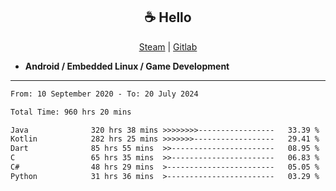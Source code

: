 <h2 align="center"> ☕ Hello </h2>

<p align="center">
  <a href="https://steamcommunity.com/id/Niforances/">Steam</a> |
  <a href="https://gitlab.com/niforances">Gitlab</a>
</p>

 - **Android / Embedded Linux / Game Development**

------

<!--START_SECTION:waka-->

```txt
From: 10 September 2020 - To: 20 July 2024

Total Time: 960 hrs 20 mins

Java              320 hrs 38 mins >>>>>>>>-----------------   33.39 %
Kotlin            282 hrs 25 mins >>>>>>>------------------   29.41 %
Dart              85 hrs 55 mins  >>-----------------------   08.95 %
C                 65 hrs 35 mins  >>-----------------------   06.83 %
C#                48 hrs 29 mins  >------------------------   05.05 %
Python            31 hrs 36 mins  >------------------------   03.29 %
```

<!--END_SECTION:waka-->
